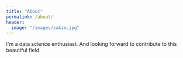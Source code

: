 ```yaml
---
title: "About"
permalink: /about/
header:
  image: "/images/zakim.jpg"
---
```


I'm a data science enthusiast. And looking forward to contribute to this beautiful field.
